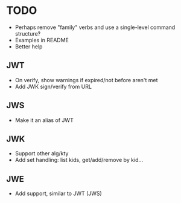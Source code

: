 # TODO

- Perhaps remove "family" verbs and use a single-level command structure?
- Examples in README
- Better help

## JWT

- On verify, show warnings if expired/not before aren't met
- Add JWK sign/verify from URL

## JWS

- Make it an alias of JWT

## JWK

- Support other alg/kty
- Add set handling: list kids, get/add/remove by kid...

## JWE

- Add support, similar to JWT (JWS)
